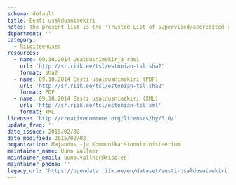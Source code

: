 ```yaml
---
schema: default
title: Eesti usaldusnimekiri
notes: The present list is the 'Trusted List of supervised/accredited Certification Service Providers' providing information about the supervision/accreditation status of certification services from Certification Service Providers (CSPs) who are supervised/accredited by Estonia for compliance with the relevant provisions of Directive 1999/93/EC of the European Parliament and of the Council of 13 December 1999 on a Community framework for electronic signatures.
department: ''
category:
  - Riigiteenused
resources:
  - name: 09.10.2014 Usaldusnimekirja räsi
    url: 'http://sr.riik.ee/tsl/estonian-tsl.sha2'
    format: sha2
  - name: 09.10.2014 Eesti usaldusnimekiri (PDF)
    url: 'http://sr.riik.ee/tsl/estonian-tsl.sha2'
    format: PDF
  - name: 09.10.2014 Eesti usaldusnimekiri (XML)
    url: 'http://sr.riik.ee/tsl/estonian-tsl.xml'
    format: XML
license: 'http://creativecommons.org/licenses/by/3.0/'
update_freq: ''
date_issued: 2015/02/02
date_modified: 2015/02/02
organization: Majandus -ja Kommunikatsiooniministeerium
maintainer_name: Uuno Vallner
maintainer_email: uuno.vallner@riso.ee
maintainer_phone: ''
legacy_url: 'https://opendata.riik.ee/en/dataset/eesti-usaldusnimekiri'
---
```

